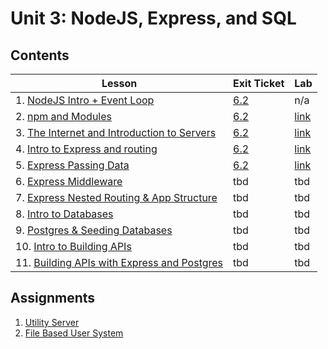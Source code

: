 # Unit 3: NodeJS, Express, and SQL

## Contents

| Lesson | Exit Ticket | Lab |
| --- | --- | --- |
| 1. [NodeJS Intro + Event Loop](./nodejs_intro/README.md) | [6.2](https://canvas.instructure.com/courses/1605748/assignments/12664524) | n/a |
| 2. [npm and Modules](./npm_and_modules/README.md) | [6.2](https://canvas.instructure.com/courses/1605748/quizzes/4320674) | [link](https://github.com/joinpursuit/Pursuit-Core-npm-and-Modules-Lab/blob/master/README.md) |
| 3. [The Internet and Introduction to Servers](https://github.com/joinpursuit/Pursuit-Core-Web/tree/master/node/intro_to_servers) | [6.2](https://canvas.instructure.com/courses/1605748/quizzes/4357588) | [link](https://github.com/joinpursuit/Pursuit-Core-Web-Server-Intro-Lab/blob/master/README.md)
| 4. [Intro to Express and routing](./intro_to_express_and_routing/README.md) | [6.2](https://canvas.instructure.com/courses/1605748/quizzes/4317315) | [link](https://github.com/joinpursuit/Pursuit-Core-Web-Express-Routing-Lab) |
| 5. [Express Passing Data](express_passing_data/README.md) | [6.2](https://canvas.instructure.com/courses/1605748/assignments/12813678) | [link](https://github.com/joinpursuit/Pursuit-Core-Web-Express-Passing-Data-Lab) |
| 6. [Express Middleware](express_middleware/README.md) | tbd | tbd |
| 7. [Express Nested Routing & App Structure](express_nested_routing_and_app_structure/README.md) | tbd | tbd |
| 8. [Intro to Databases](./intro_to_databases/README.md) | tbd | tbd |
| 9. [Postgres & Seeding Databases](./postgres_and_seeding_databases/README.md) | tbd | tbd |
| 10. [Intro to Building APIs](./intro_to_building_apis/README.md) | tbd | tbd |
| 11. [Building APIs with Express and Postgres](./building_apis_with_express_and_postgres/README.md) | tbd | tbd |


## Assignments

1. [Utility Server](labs/lab-1/README.md)
2. [File Based User System](labs/lab-2/README.md)
